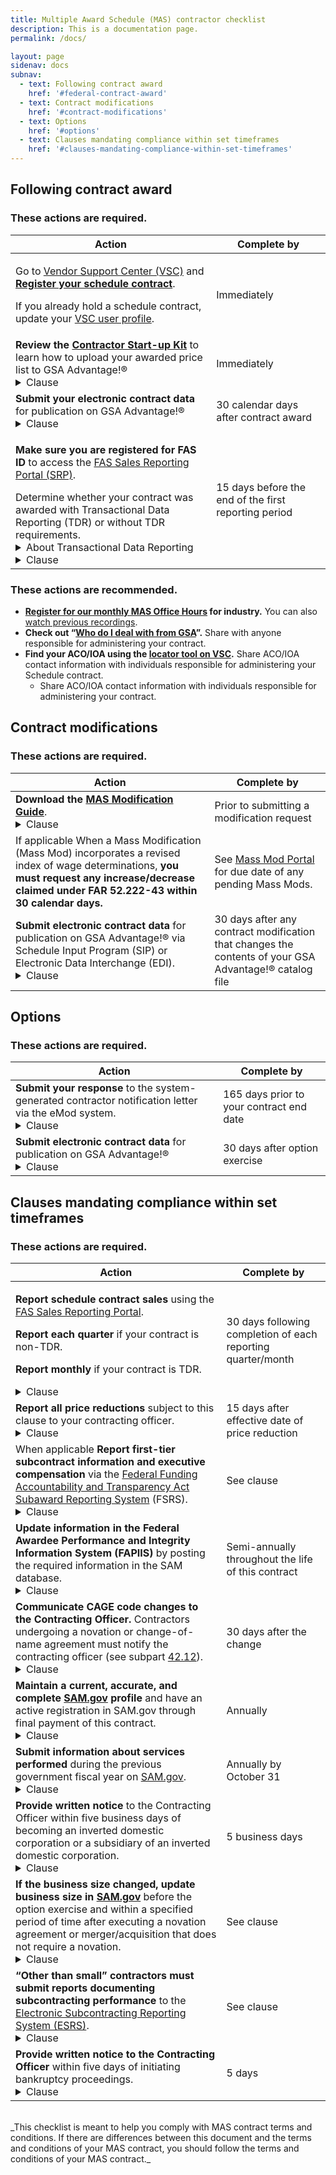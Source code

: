 ```yaml
---
title: Multiple Award Schedule (MAS) contractor checklist
description: This is a documentation page.
permalink: /docs/

layout: page
sidenav: docs
subnav:
  - text: Following contract award
    href: '#federal-contract-award'
  - text: Contract modifications
    href: '#contract-modifications'
  - text: Options
    href: '#options'
  - text: Clauses mandating compliance within set timeframes
    href: '#clauses-mandating-compliance-within-set-timeframes'     
---
```

## Following contract award
  <div class="usa-alert usa-alert--warning">
    <div class="usa-alert__body">
      <h3 class="usa-alert__heading">These actions are required.</h3>
    </div>
  </div>
<table class="usa-table usa-table--borderless">
  <thead>
    <tr>
      <th scope="col">Action</th>
      <th scope="col">Complete by</th>
    </tr>
  </thead>
  <tbody>
    <tr>
      <td scope="row">
      <p>Go to <a href="https://vsc.gsa.gov/vsc/">Vendor Support Center (VSC)</a> and <a href="https://vsc.gsa.gov/vsc/app-registration"><strong>Register your schedule contract</strong></a>.</p>
      <p>If you already hold a schedule contract, update your <a href="https://vsc.gsa.gov/vsc/app-profile">VSC user profile</a>.</p>
      </td>
      <td>
        Immediately
      </td>
    </tr>
    <tr>
      <td scope="row"><strong>Review the <a href="https://vsc.gsa.gov/vsc/app-content-viewer/section/95">Contractor Start-up Kit</a></strong> to learn how to upload your awarded price list to GSA Advantage!®<br>
        <details>
          <summary>Clause</summary>
          <a href="https://www.acquisition.gov/content/552.238-88-gsa-advantage%C2%AE.">552.238-88</a><br>
          GSA Advantage!®
        </details>
      </td>
      <td>Immediately</td>
    </tr>
    <tr>
      <td scope="row"><strong>Submit your electronic contract data</strong> for publication on GSA Advantage!®<br>
            <details>
              <summary>Clause</summary>
              <a href="https://vsc.gsa.gov/vsc/app-content-viewer/section/84%23What%20do%20I%20need%20to%20include%20in%20my%20electronic%20catalog%20for%20GSA%20Advantage%3F">I-FSS-600</a><br>
              Contract Price List
          </details>
      </td>
      <td>
        30 calendar days after contract award
      </td>
    </tr>
    <tr>
      <td scope="row">
      <p><strong>Make sure you are registered for FAS ID</strong> to access the <a href="https://srp.fas.gsa.gov/">FAS Sales Reporting Portal (SRP)</a>.</p>
      Determine whether your contract was awarded with Transactional Data Reporting (TDR) or without TDR requirements.
      <details>
          <summary>About Transactional Data Reporting</summary>
           The TDR Rule requires vendors to report the price the federal government paid for an item or service purchased through contracts.
      </details>
      <details>
          <summary>Clause</summary>
          <a href="https://www.acquisition.gov/gsam/552.238-80">552.238-80</a><br>
        Industrial Funding Fee and Sales Reporting
      </details>
      </td>
      <td>
        15 days before the end of the first reporting period
      </td>
    </tr>
  </tbody>
</table>

  <div class="usa-alert usa-alert--info">
    <div class="usa-alert__body">
      <h3 class="usa-alert__heading">These actions are recommended.</h3>
    </div>
  </div>

- **[Register for our monthly MAS Office Hours](https://gsa.zoomgov.com/webinar/register/WN_EETVm2LNRH2MeM90Kg_D-A) for industry.** You can also [watch previous recordings](https://www.youtube.com/playlist?list=PLvdwyPgXnxxX3I6FfCXIB5GK0QKfi1EEq).
- **Check out “[Who do I deal with from GSA](https://vsc.gsa.gov/vsc/app-content-viewer/section/160%23Who%20do%20I%20deal%20with%20from%20GSA%3F)”.** Share with anyone responsible for administering your contract.
- **Find your ACO/IOA using the [locator tool on VSC](https://vsc.gsa.gov/vsc/).** Share ACO/IOA contact information with individuals responsible for administering your Schedule contract.
  - Share ACO/IOA contact information with individuals responsible for administering your contract.

## Contract modifications
  <div class="usa-alert usa-alert--warning">
    <div class="usa-alert__body">
      <h3 class="usa-alert__heading">These actions are required.</h3>
    </div>
  </div>
<table class="usa-table usa-table--borderless">
  <thead>
    <tr>
      <th scope="col">Action</th>
      <th scope="col">Complete by</th>
    </tr>
  </thead>
  <tbody>
    <tr>
      <td scope="row">
        <strong>Download the <a href="https://www.gsa.gov/buying-selling/purchasing-programs/gsa-schedule/selling-through-schedule/schedule-contractors/contract-requirements-and-modification-guidance/modifications-and-mass-modification-guidance">MAS Modification Guide</a></strong>.
        <details>
          <summary>Clause</summary>
          <a href="https://www.acquisition.gov/gsam/552.238-82">552.238-82</a><br>
          Modifications (Federal Supply Schedules)
      </details>
      </td>
      <td>
        Prior to submitting a modification request
      </td>
    </tr>
    <tr>
      <td scope="row"><span class="usa-tag">If applicable</span> When a Mass Modification (Mass Mod) incorporates a revised index of wage determinations, <strong>you must request any increase/decrease claimed under FAR 52.222-43 within 30 calendar days.</strong>
      </td>
      <td>See <a href="https://mcm.fas.gsa.gov/">Mass Mod Portal</a> for due date of any pending Mass Mods.
      </td>
    </tr>
    <tr>
      <td scope="row"><strong>Submit electronic contract data</strong> for publication on GSA Advantage!® via Schedule Input Program (SIP) or Electronic Data Interchange (EDI).
      <details>
        <summary>Clause</summary>
        <a href="https://www.acquisition.gov/gsam/552.238-82">552.238-82</a><br>
          Modifications (Federal Supply Schedules)
      </details>
      </td>
      <td>
        30 days after any contract modification that changes the contents of your GSA Advantage!® catalog file
      </td>
    </tr>
  </tbody>
</table>

## Options
  <div class="usa-alert usa-alert--warning">
    <div class="usa-alert__body">
      <h3 class="usa-alert__heading">These actions are required.</h3>
    </div>
  </div>
<table class="usa-table usa-table--borderless">
  <thead>
    <tr>
      <th scope="col">Action</th>
      <th scope="col">Complete by</th>
    </tr>
  </thead>
  <tbody>
    <tr>
      <td scope="row">
        <strong>Submit your response</strong> to the system-generated contractor notification letter via the eMod system.
      <details>
        <summary>Clause</summary>
        <a href="https://www.acquisition.gov/gsam/part-552#GSAM_552_238_116">552.238-116</a><br>
          Option to Extend the Term of the FSS Contract
      </details>
      </td>
      <td>
        165 days prior to your contract end date
      </td>
    </tr>
    <tr>
      <td scope="row">
        <strong>Submit electronic contract data</strong> for publication on GSA Advantage!®
      <details>
        <summary>Clause</summary>
       <a href="https://www.acquisition.gov/content/552.238-88-gsa-advantage%C2%AE.">552.238-88</a><br>
        GSA Advantage!®
      </details>
      </td>
      <td>30 days after option exercise</td>
    </tr>
  </tbody>
</table>

## Clauses mandating compliance within set timeframes

  <div class="usa-alert usa-alert--warning">
    <div class="usa-alert__body">
      <h3 class="usa-alert__heading">These actions are required.</h3>
    </div>
  </div>
<table class="usa-table usa-table--borderless">
  <thead>
    <tr>
      <th scope="col">Action</th>
      <th scope="col">Complete by</th>
    </tr>
  </thead>
  <tbody>
    <tr>
      <td scope="row">
        <p><strong>Report schedule contract sales</strong> using the <a href="https://srp.fas.gsa.gov/">FAS Sales Reporting Portal</a>.</p> 
        <p><strong>Report each quarter</strong> if your contract is non-TDR.</p>
        <p><strong>Report monthly</strong> if your contract is TDR.</p>
      <details>
        <summary>Clause</summary>
          <a href="https://www.acquisition.gov/gsam/552.238-80">552.238-80</a><br>
          Industrial Funding Fee and Sales Reporting
      </details>
      </td>
      <td>
        30 days following completion of each reporting quarter/month
      </td>
    </tr>
    <tr>
      <td scope="row">
        <strong>Report all price reductions</strong> subject to this clause to your contracting officer.
      <details>
        <summary>Clause</summary>
          <a href="https://www.acquisition.gov/content/552.238-81-price-reductions.">552.238-81</a><br> 
        Price Reductions
      </details>
        </td>
      <td>15 days after effective date of price reduction</td>
    </tr>
    <tr>
      <td scope="row">
        <span class="usa-tag">When applicable</span> <strong>Report first-tier subcontract information and executive compensation</strong> via the <a href="http://www.fsrs.gov">Federal Funding Accountability and Transparency Act Subaward Reporting System</a> (FSRS).
      <details>
        <summary>Clause</summary>
          <a href="https://www.acquisition.gov/far/52.204-10">52.204-10</a><br> 
        Reporting Executive Compensation and First-Tier Subcontract Awards
      </details>
        </td>
      <td>See clause</td>
    </tr>
    <tr>
      <td scope="row">
        <strong>Update information in the Federal Awardee Performance and Integrity Information System (FAPIIS)</strong> by posting the required information in the SAM database.
      <details>
        <summary>Clause</summary>
          <<a href="https://www.acquisition.gov/far/52.209-9">52.209-9</a><br> 
        Updates of Publicly Available Information Regarding Responsibility Matters
      </details>  
      </td>
      <td>Semi-annually throughout the life of this contract</td>
    </tr>
    <tr>
      <td scope="row">
        <strong>Communicate CAGE code changes to the Contracting Officer.</strong> Contractors undergoing a novation or change-of-name agreement must notify the contracting officer (see subpart <a href="https://www.acquisition.gov/far/subpart-42.12">42.12</a>).
      <details>
        <summary>Clause</summary>
          <a href="https://www.acquisition.gov/far/52.204-18">52.204-18</a><br> 
        Commercial and Government Entity Code Maintenance
      </details> 
        </td>
      <td>30 days after the change</td>
    </tr>
    <tr>
      <td scope="row">
        <strong>Maintain a current, accurate, and complete <a href="https://sam.gov/SAM/">SAM.gov</a> profile</strong> and have an active registration in SAM.gov through final payment of this contract.
      <details>
        <summary>Clause</summary>
        <a href="https://www.acquisition.gov/far/52.204-7">52.204-7</a><br> 
        System for Award Management<br>
        <a href="https://www.acquisition.gov/gsam/552.212-4">552.212-4</a><br>
        Contract Terms and Conditions—Commercial Products and Commercial Services (FAR DEVIATION)
      </details> 
      </td>
      <td>Annually</td>
    </tr> 
    <tr>
      <td scope="row">
        <strong>Submit information about services performed</strong> during the previous government fiscal year on <a href="https://sam.gov/SAM/">SAM.gov</a>.
      <details>
        <summary>Clause</summary>
        <a href="https://www.acquisition.gov/far/52.204-15">52.204-15</a><br> 
        Service Contract Reporting Requirements for Indefinite-Delivery Contracts
      </details> 
      </td>
      <td>Annually by October 31</td>
    </tr>
    <tr>
      <td scope="row">
        <strong>Provide written notice</strong> to the Contracting Officer within five business days of becoming an inverted domestic corporation or a subsidiary of an inverted domestic corporation.
      <details>
        <summary>Clause</summary>
        <a href="https://www.acquisition.gov/far/52.209-10">52.209-10</a><br> 
        Prohibition on Contracting with Inverted Domestic Corporations
      </details> 
      </td>
      <td>5 business days</td>
    </tr>
    <tr>
      <td scope="row">
        <strong>If the business size changed, update business size in <a href="https://sam.gov/">SAM.gov</a></strong> before the option exercise and within a specified period of time after executing a novation agreement or merger/acquisition that does not require a novation.
      <details>
        <summary>Clause</summary>
        <a href="https://www.acquisition.gov/far/52.219-28">52.219-28</a><br> 
        Post-Award Small Business Program Rerepresentation
      </details>         
      </td>
      <td>See clause</td>
    </tr>
    <tr>
      <td scope="row">
        <strong>“Other than small” contractors must submit reports documenting subcontracting performance</strong> to the <a href="https://www.esrs.gov/">Electronic Subcontracting Reporting System (ESRS)</a>.
      <details>
        <summary>Clause</summary>
        <a href="https://www.acquisition.gov/far/52.219-9">52.219-9</a><br> 
        Small Business Subcontracting Plan
      </details>          
      </td>
      <td>See clause</td>
    </tr>
    <tr>
      <td scope="row">
        <strong>Provide written notice to the Contracting Officer</strong> within five days of initiating bankruptcy proceedings.
      <details>
        <summary>Clause</summary>
        <a href="https://www.acquisition.gov/far/52.242-13">52.242-13</a><br> 
        Bankruptcy
      </details>        
      </td>
      <td>5 days</td>
    </tr>                
  </tbody>
</table>

<br>
_This checklist is meant to help you comply with MAS contract terms and conditions. If there are differences between this document and the terms and conditions of your MAS contract, you should follow the terms and conditions of your MAS contract._